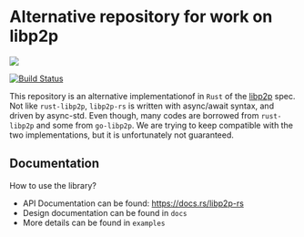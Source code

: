 # Alternative repository for work on libp2p

<a href="http://libp2p.io/"><img src="https://img.shields.io/badge/project-libp2p-yellow.svg?style=flat-square" /></a>

[![Build Status](https://travis-ci.com/netwarps/libp2p-rs.svg?token=tEt4wqXiQg5sktaf43jn&branch=master)](https://travis-ci.com/netwarps/libp2p-rs)


This repository is an alternative implementationof in `Rust` of the [libp2p](https://libp2p.io) spec. Not like `rust-libp2p`, `libp2p-rs` is written with async/await syntax, and driven by async-std. Even though, many codes are borrowed from `rust-libp2p` and some from `go-libp2p`. We are trying to keep compatible with the two implementations, but it is unfortunately not guaranteed.

## Documentation

How to use the library?

- API Documentation can be found: https://docs.rs/libp2p-rs
- Design documentation can be found in `docs`
- More details can be found in `examples`



